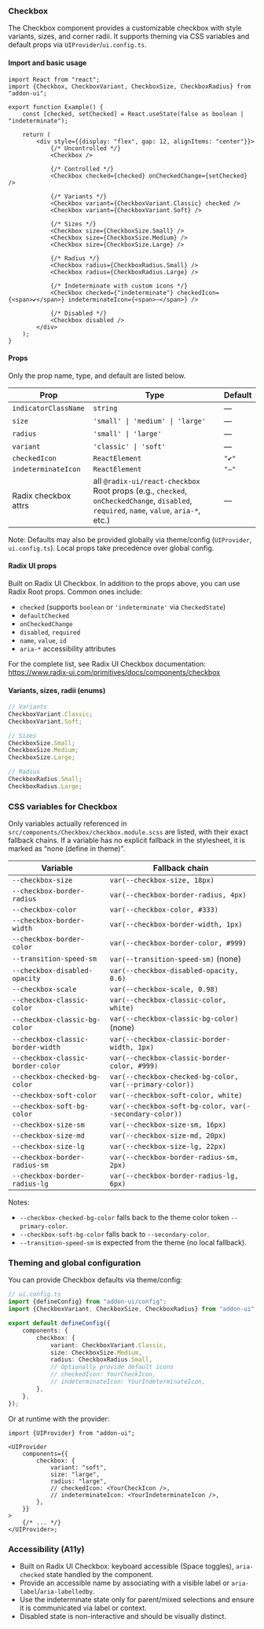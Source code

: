 ### Checkbox

The Checkbox component provides a customizable checkbox with style variants, sizes, and corner radii. It supports theming via CSS variables and default props via `UIProvider`/`ui.config.ts`.

#### Import and basic usage

```tsx
import React from "react";
import {Checkbox, CheckboxVariant, CheckboxSize, CheckboxRadius} from "addon-ui";

export function Example() {
    const [checked, setChecked] = React.useState(false as boolean | "indeterminate");

    return (
        <div style={{display: "flex", gap: 12, alignItems: "center"}}>
            {/* Uncontrolled */}
            <Checkbox />

            {/* Controlled */}
            <Checkbox checked={checked} onCheckedChange={setChecked} />

            {/* Variants */}
            <Checkbox variant={CheckboxVariant.Classic} checked />
            <Checkbox variant={CheckboxVariant.Soft} />

            {/* Sizes */}
            <Checkbox size={CheckboxSize.Small} />
            <Checkbox size={CheckboxSize.Medium} />
            <Checkbox size={CheckboxSize.Large} />

            {/* Radius */}
            <Checkbox radius={CheckboxRadius.Small} />
            <Checkbox radius={CheckboxRadius.Large} />

            {/* Indeterminate with custom icons */}
            <Checkbox checked={"indeterminate"} checkedIcon={<span>✔</span>} indeterminateIcon={<span>―</span>} />

            {/* Disabled */}
            <Checkbox disabled />
        </div>
    );
}
```

#### Props

Only the prop name, type, and default are listed below.

| Prop                 | Type                                                                                                                                    | Default |
| -------------------- | --------------------------------------------------------------------------------------------------------------------------------------- | ------- |
| `indicatorClassName` | `string`                                                                                                                                | —       |
| `size`               | `'small' \| 'medium' \| 'large'`                                                                                                        | —       |
| `radius`             | `'small' \| 'large'`                                                                                                                    | —       |
| `variant`            | `'classic' \| 'soft'`                                                                                                                   | —       |
| `checkedIcon`        | `ReactElement`                                                                                                                          | `"✔"`  |
| `indeterminateIcon`  | `ReactElement`                                                                                                                          | `"―"`   |
| Radix checkbox attrs | all `@radix-ui/react-checkbox` Root props (e.g., `checked`, `onCheckedChange`, `disabled`, `required`, `name`, `value`, `aria-*`, etc.) | —       |

Note: Defaults may also be provided globally via theme/config (`UIProvider`, `ui.config.ts`). Local props take precedence over global config.

#### Radix UI props

Built on Radix UI Checkbox. In addition to the props above, you can use Radix Root props. Common ones include:

- `checked` (supports `boolean` or `'indeterminate'` via `CheckedState`)
- `defaultChecked`
- `onCheckedChange`
- `disabled`, `required`
- `name`, `value`, `id`
- `aria-*` accessibility attributes

For the complete list, see Radix UI Checkbox documentation:
https://www.radix-ui.com/primitives/docs/components/checkbox

#### Variants, sizes, radii (enums)

```ts
// Variants
CheckboxVariant.Classic;
CheckboxVariant.Soft;

// Sizes
CheckboxSize.Small;
CheckboxSize.Medium;
CheckboxSize.Large;

// Radius
CheckboxRadius.Small;
CheckboxRadius.Large;
```

### CSS variables for Checkbox

Only variables actually referenced in `src/components/Checkbox/checkbox.module.scss` are listed, with their exact fallback chains. If a variable has no explicit fallback in the stylesheet, it is marked as “none (define in theme)”.

| Variable                          | Fallback chain                                           |
| --------------------------------- | -------------------------------------------------------- |
| `--checkbox-size`                 | `var(--checkbox-size, 18px)`                             |
| `--checkbox-border-radius`        | `var(--checkbox-border-radius, 4px)`                     |
| `--checkbox-color`                | `var(--checkbox-color, #333)`                            |
| `--checkbox-border-width`         | `var(--checkbox-border-width, 1px)`                      |
| `--checkbox-border-color`         | `var(--checkbox-border-color, #999)`                     |
| `--transition-speed-sm`           | `var(--transition-speed-sm)` (none)                      |
| `--checkbox-disabled-opacity`     | `var(--checkbox-disabled-opacity, 0.6)`                  |
| `--checkbox-scale`                | `var(--checkbox-scale, 0.98)`                            |
| `--checkbox-classic-color`        | `var(--checkbox-classic-color, white)`                   |
| `--checkbox-classic-bg-color`     | `var(--checkbox-classic-bg-color)` (none)                |
| `--checkbox-classic-border-width` | `var(--checkbox-classic-border-width, 1px)`              |
| `--checkbox-classic-border-color` | `var(--checkbox-classic-border-color, #999)`             |
| `--checkbox-checked-bg-color`     | `var(--checkbox-checked-bg-color, var(--primary-color))` |
| `--checkbox-soft-color`           | `var(--checkbox-soft-color, white)`                      |
| `--checkbox-soft-bg-color`        | `var(--checkbox-soft-bg-color, var(--secondary-color))`  |
| `--checkbox-size-sm`              | `var(--checkbox-size-sm, 16px)`                          |
| `--checkbox-size-md`              | `var(--checkbox-size-md, 20px)`                          |
| `--checkbox-size-lg`              | `var(--checkbox-size-lg, 22px)`                          |
| `--checkbox-border-radius-sm`     | `var(--checkbox-border-radius-sm, 2px)`                  |
| `--checkbox-border-radius-lg`     | `var(--checkbox-border-radius-lg, 6px)`                  |

Notes:

- `--checkbox-checked-bg-color` falls back to the theme color token `--primary-color`.
- `--checkbox-soft-bg-color` falls back to `--secondary-color`.
- `--transition-speed-sm` is expected from the theme (no local fallback).

### Theming and global configuration

You can provide Checkbox defaults via theme/config:

```ts
// ui.config.ts
import {defineConfig} from "addon-ui/config";
import {CheckboxVariant, CheckboxSize, CheckboxRadius} from "addon-ui";

export default defineConfig({
    components: {
        checkbox: {
            variant: CheckboxVariant.Classic,
            size: CheckboxSize.Medium,
            radius: CheckboxRadius.Small,
            // Optionally provide default icons
            // checkedIcon: YourCheckIcon,
            // indeterminateIcon: YourIndeterminateIcon,
        },
    },
});
```

Or at runtime with the provider:

```tsx
import {UIProvider} from "addon-ui";

<UIProvider
    components={{
        checkbox: {
            variant: "soft",
            size: "large",
            radius: "large",
            // checkedIcon: <YourCheckIcon />,
            // indeterminateIcon: <YourIndeterminateIcon />,
        },
    }}
>
    {/* ... */}
</UIProvider>;
```

### Accessibility (A11y)

- Built on Radix UI Checkbox: keyboard accessible (Space toggles), `aria-checked` state handled by the component.
- Provide an accessible name by associating with a visible label or `aria-label`/`aria-labelledby`.
- Use the indeterminate state only for parent/mixed selections and ensure it is communicated via label or context.
- Disabled state is non-interactive and should be visually distinct.
